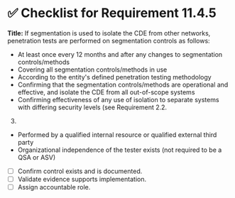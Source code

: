 # ✅ Checklist for Requirement 11.4.5

**Title:** If segmentation is used to isolate the CDE from other networks, penetration tests are performed on segmentation controls as follows:
- At least once every 12 months and after any changes to segmentation controls/methods 
- Covering all segmentation controls/methods in use 
- According to the entity's defined penetration testing methodology 
- Confirming that the segmentation controls/methods are operational and effective, and isolate the CDE from all out-of-scope systems 
- Confirming effectiveness of any use of isolation to separate systems with differing security levels (see Requirement 2.2.
3) 
- Performed by a qualified internal resource or qualified external third party 
- Organizational independence of the tester exists (not required to be a QSA or ASV)

- [ ] Confirm control exists and is documented.
- [ ] Validate evidence supports implementation.
- [ ] Assign accountable role.
